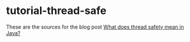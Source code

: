 # tutorial-thread-safe

These are the sources for the blog post 
[What does thread safety mean in Java?](https://vmlens.com/articles/cp/java_thread_safety/)
